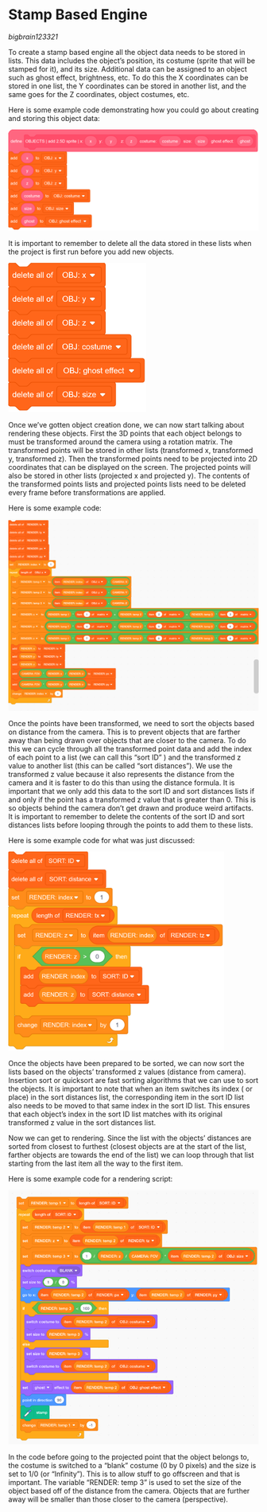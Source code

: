 # Stamp Based Engine
*bigbrain123321*  

To create a stamp based engine all the object data needs to be stored in lists. This data includes the object’s position, its costume (sprite that will be stamped for it), and its size. Additional data can be assigned to an object such as ghost effect, brightness, etc.  To do this the X coordinates can be stored in one list, the Y coordinates can be stored in another list, and the same goes for the Z coordinates, object costumes, etc.

Here is some example code demonstrating how you could go about creating and storing this object data:

<img src="../images/image22.png" class="scratch-block">

It is important to remember to delete all the data stored in these lists when the project is first run before you add new objects.

<img src="../images/image84.png" height="300" class="scratch-block">

Once we’ve gotten object creation done, we can now start talking about rendering these objects. First the 3D points that each object belongs to must be transformed around the camera using a rotation matrix. The transformed points will be stored in other lists (transformed x, transformed y, transformed z). Then the transformed points need to be projected into 2D coordinates that can be displayed on the screen. The projected points will also be stored in other lists (projected x and projected y). The contents of the transformed points lists and projected points lists need to be deleted every frame before transformations are applied.

Here is some example code:  

<img src="../images/image92.jpg" class="scratch-block">

Once the points have been transformed, we need to sort the objects based on distance from the camera. This is to prevent objects that are farther away than being drawn over objects that are closer to the camera. To do this we can cycle through all the transformed point data and add the index of each point to a list (we can call this “sort ID” ) and the transformed z value to another list (this can be called “sort distances”). We use the transformed z value because it also represents the distance from the camera and it is faster to do this than using the distance formula. It is important that we only add this data to the sort ID and sort distances lists if and only if the point has a transformed z value that is greater than 0\. This is so objects behind the camera don’t get drawn and produce weird artifacts. It is important to remember to delete the contents of the sort ID and sort distances lists before looping through the points to add them to these lists.

Here is some example code for what was just discussed:

<img src="../images/image66.png" height="400" class="scratch-block">

Once the objects have been prepared to be sorted, we can now sort the lists based on the objects’ transformed z values (distance from camera). Insertion sort or quicksort are fast sorting algorithms that we can use to sort the objects. It is important to note that when an item switches its index ( or place)  in the sort distances list, the corresponding item in the sort ID list also needs to be moved to that same index in the sort ID list. This ensures that each object’s index in the sort ID list matches with its original transformed z value in the sort distances list.

Now we can get to rendering. Since the list with the objects’ distances are sorted from closest to furthest (closest objects are at the start of the list, farther objects are towards the end of the list) we can loop through that list starting from the last item all the way to the first item. 

Here is some example code for a rendering script:  

<img src="../images/image49.jpg" class="scratch-block">

In the code before going to the projected point that the object belongs to, the costume is switched to a “blank” costume (0 by 0 pixels) and the size is set to 1/0 (or “Infinity”). This is to allow stuff to go offscreen and that is important. The variable “RENDER: temp 3” is used to set the size of the object based off of the distance from the camera. Objects that are further away will be smaller than those closer to the camera (perspective). 

## 